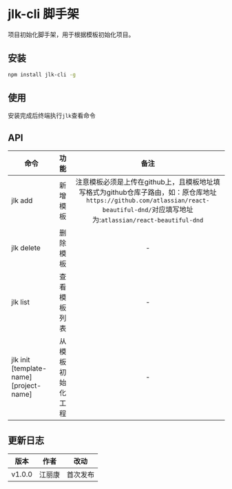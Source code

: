 # jlk-cli 脚手架

项目初始化脚手架，用于根据模板初始化项目。

## 安装

```bash
npm install jlk-cli -g
```

## 使用

安装完成后终端执行`jlk`查看命令

## API

|  命令   |          功能          |          备注          |
| -------|:----------------------:| :----------------------:| 
| jlk add | 新增模板 | 注意模板必须是上传在github上，且模板地址填写格式为github仓库子路由，如：原仓库地址`https://github.com/atlassian/react-beautiful-dnd/`对应填写地址为:`atlassian/react-beautiful-dnd`  | 
| jlk delete | 删除模板 | - |
| jlk list | 查看模板列表 | - |
| jlk init [template-name] [project-name]  | 从模板初始化工程 | - |

## 更新日志

|  版本   |          作者          |          改动          |
| -------|:----------------------:| :----------------------:| 
| v1.0.0 | 江丽康 | 首次发布 |
